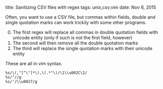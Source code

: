 title: Sanitizing CSV files with regex
tags: unix,csv,vim
date: Nov 6, 2015

Often, you want to use a CSV file, but commas within fields, double and single quotation marks can work trickily with some other programs.

0. The first regex will replace all commas in double quotation fields with unicode entity (only if such is not the first field, however)
0. The second will then remove all the double quotation marks
0. The third will replace the single quotation marks with their unicode entity

These are all in vim syntax.

    %s/\(,"[^\"]*\),\(.*"\)/\1\\u002C\2/
    %s/"//g
    %s/'/\\u0027/g
